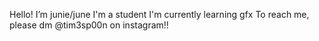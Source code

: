 Hello! I’m junie/june
I'm a student
I'm currently learning gfx
To reach me, please dm @tim3sp00n on instagram!!

